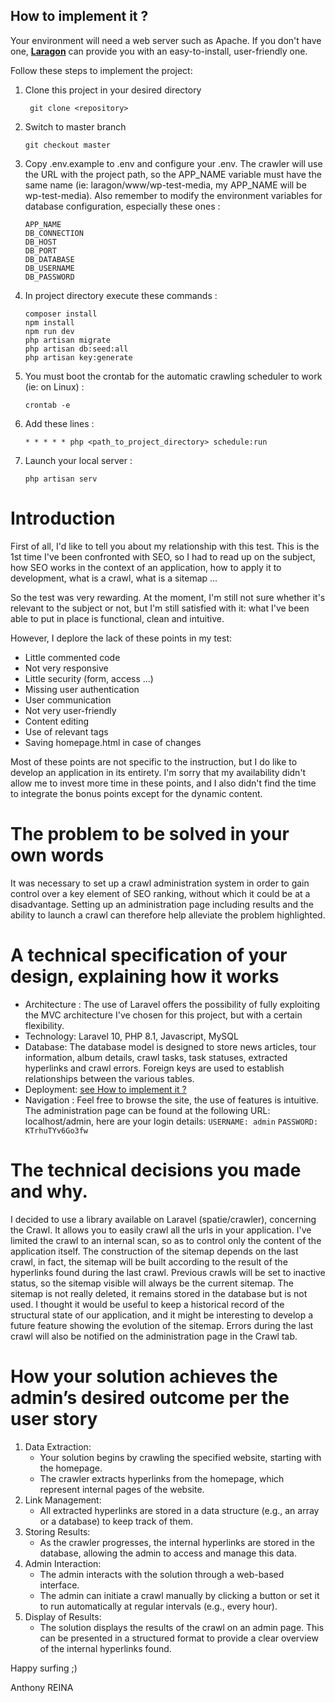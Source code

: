 ## How to implement it ?

Your environment will need a web server such as Apache. If you don't have one, [**Laragon**](https://laragon.org/) can provide you with an easy-to-install, user-friendly one.

Follow these steps to implement the project:

1. Clone this project in your desired directory

   ```shell
    git clone <repository>
    ```
2. Switch to master branch

    ```shell
    git checkout master
    ```
3. Copy .env.example to .env and configure your .env. The crawler will use the URL with the project path, so the APP_NAME variable must have the same name (ie: laragon/www/wp-test-media, my APP_NAME will be wp-test-media). Also remember to modify the environment variables for database configuration, especially these ones :
    ```shell
    APP_NAME
    DB_CONNECTION
    DB_HOST
    DB_PORT
    DB_DATABASE
    DB_USERNAME
    DB_PASSWORD
    ```

4. In project directory execute these commands :

    ```shell
    composer install
    npm install
    npm run dev
    php artisan migrate
    php artisan db:seed:all
    php artisan key:generate
    ```
5. You must boot the crontab for the automatic crawling scheduler to work (ie: on Linux) :
    ```shell
    crontab -e
    ```
6. Add these lines :
    ```shell
    * * * * * php <path_to_project_directory> schedule:run
    ```
7. Launch your local server : 
    ```shell
    php artisan serv
    ```

# Introduction

First of all, I'd like to tell you about my relationship with this test. This is the 1st time I've been confronted with SEO, so I had to read up on the subject, how SEO works in the context of an application, how to apply it to development, what is a crawl, what is a sitemap ... 

So the test was very rewarding. At the moment, I'm still not sure whether it's relevant to the subject or not, but I'm still satisfied with it: what I've been able to put in place is functional, clean and intuitive. 

However, I deplore the lack of these points in my test:

- Little commented code
- Not very responsive
- Little security (form, access ...)
- Missing user authentication
- User communication
- Not very user-friendly
- Content editing 
- Use of relevant tags
- Saving homepage.html in case of changes

Most of these points are not specific to the instruction, but I do like to develop an application in its entirety. I'm sorry that my availability didn't allow me to invest more time in these points, and I also didn't find the time to integrate the bonus points except for the dynamic content.

# The problem to be solved in your own words 

It was necessary to set up a crawl administration system in order to gain control over a key element of SEO ranking, without which it could be at a disadvantage. Setting up an administration page including results and the ability to launch a crawl can therefore help alleviate the problem highlighted.

# A technical specification of your design, explaining how it works

- Architecture : The use of Laravel offers the possibility of fully exploiting the MVC architecture I've chosen for this project, but with a certain flexibility.
- Technology: Laravel 10, PHP 8.1, Javascript, MySQL
- Database: The database model is designed to store news articles, tour information, album details, crawl tasks, task statuses, extracted hyperlinks and crawl errors. Foreign keys are used to establish relationships between the various tables.
- Deployment: [see How to implement it ?](#how-to-implement-it)
- Navigation : Feel free to browse the site, the use of features is intuitive. The administration page can be found at the following URL: localhost/admin, here are your login details: 
    ```USERNAME: admin```
    ```PASSWORD: KTrhuTYv6Go3fw```

# The technical decisions you made and why.

I decided to use a library available on Laravel (spatie/crawler), concerning the Crawl. It allows you to easily crawl all the urls in your application. I've limited the crawl to an internal scan, so as to control only the content of the application itself. The construction of the sitemap depends on the last crawl, in fact, the sitemap will be built according to the result of the hyperlinks found during the last crawl. Previous crawls will be set to inactive status, so the sitemap visible will always be the current sitemap. The sitemap is not really deleted, it remains stored in the database but is not used. I thought it would be useful to keep a historical record of the structural state of our application, and it might be interesting to develop a future feature showing the evolution of the sitemap. Errors during the last crawl will also be notified on the administration page in the Crawl tab.

# How your solution achieves the admin’s desired outcome per the user story

1. Data Extraction:
    - Your solution begins by crawling the specified website, starting with the homepage.
	- The crawler extracts hyperlinks from the homepage, which represent internal pages of the website.
2. Link Management:
	- All extracted hyperlinks are stored in a data structure (e.g., an array or a database) to keep track of them.
3. Storing Results:
	- As the crawler progresses, the internal hyperlinks are stored in the database, allowing the admin to access and manage this data.
4. Admin Interaction:
    - The admin interacts with the solution through a web-based interface.
    - The admin can initiate a crawl manually by clicking a button or set it to run automatically at regular intervals (e.g., every hour).
5. Display of Results:
	- The solution displays the results of the crawl on an admin page. This can be presented in a structured format to provide a clear overview of the internal hyperlinks found.

Happy surfing ;)

Anthony REINA